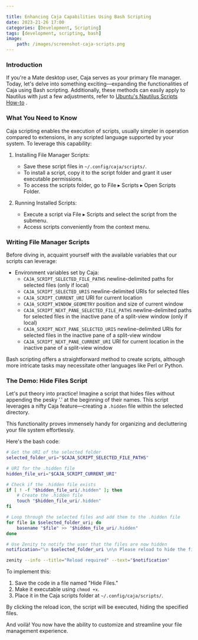 ```yaml
---

title: Enhancing Caja Capabilities Using Bash Scripting
date: 2023-21-26 17:00
categories: [Development, Scripting]
tags: [development, scripting, bash]
image:
    path: /images/screenshot-caja-scripts.png
---
```


### Introduction

If you're a Mate desktop user, Caja serves as your primary file manager. Today, let's delve into something exciting—expanding the functionalities of Caja using Bash scripting. Additionally, these methods can easily apply to Nautilus with just a few adjustments, refer to [Ubuntu's Nautilus Scripts How-to](https://help.ubuntu.com/community/NautilusScriptsHowto)
.

### What You Need to Know

Caja scripting enables the execution of scripts, usually simpler in operation compared to extensions, in any scripted language supported by your system. To leverage this capability:

1. Installing File Manager Scripts:
   - Save these script files in `~/.config/caja/scripts/`.
   - To install a script, copy it to the script folder and grant it user executable permissions.
   - To access the scripts folder, go to File ▸ Scripts ▸ Open Scripts Folder.

2. Running Installed Scripts:
   - Execute a script via File ▸ Scripts and select the script from the submenu.
   - Access scripts conveniently from the context menu.

### Writing File Manager Scripts

Before diving in, acquaint yourself with the available variables that our scripts can leverage:

- Environment variables set by Caja:
  - `CAJA_SCRIPT_SELECTED_FILE_PATHS` newline-delimited paths for selected files (only if local)
  - `CAJA_SCRIPT_SELECTED_URIS` newline-delimited URIs for selected files
  - `CAJA_SCRIPT_CURRENT_URI` URI for current location
  - `CAJA_SCRIPT_WINDOW_GEOMETRY` position and size of current window
  - `CAJA_SCRIPT_NEXT_PANE_SELECTED_FILE_PATHS` newline-delimited paths for selected files in the inactive pane of a split-view window (only if local)
  - `CAJA_SCRIPT_NEXT_PANE_SELECTED_URIS` newline-delimited URIs for selected files in the inactive pane of a split-view window
  - `CAJA_SCRIPT_NEXT_PANE_CURRENT_URI` URI for current location in the inactive pane of a split-view window

Bash scripting offers a straightforward method to create scripts, although more intricate tasks may necessitate other languages like Perl or Python.

### The Demo: Hide Files Script

Let's put theory into practice! Imagine a script that hides files without appending the pesky '.' at the beginning of their names. This script leverages a nifty Caja feature—creating a `.hidden` file within the selected directory.

This functionality proves immensely handy for organizing and decluttering your file system effortlessly.

Here's the bash code:

```bash
# Get the URI of the selected folder
selected_folder_uri="$CAJA_SCRIPT_SELECTED_FILE_PATHS"

# URI for the .hidden file
hidden_file_uri="$CAJA_SCRIPT_CURRENT_URI"

# Check if the .hidden file exists
if [ ! -f "$hidden_file_uri/.hidden" ]; then
    # Create the .hidden file
    touch "$hidden_file_uri/.hidden"
fi

# Loop through the selected files and add them to the .hidden file
for file in $selected_folder_uri; do
    basename "$file" >> "$hidden_file_uri/.hidden"
done

# Use Zenity to notify the user that the files are now hidden
notification="\n $selected_folder_uri \n\n Please reload to hide the files."

zenity --info --title="Reload required" --text="$notification"
```

To implement this:

1. Save the code in a file named "Hide Files."
2. Make it executable using `chmod +x`.
3. Place it in the Caja scripts folder at `~/.config/caja/scripts/`.

By clicking the reload icon, the script will be executed, hiding the specified files.

And voilà! You now have the ability to customize and streamline your file management experience.